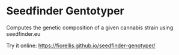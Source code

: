 # Seedfinder Gentotyper

Computes the genetic composition of a given cannabis strain using seedfinder.eu

Try it online: https://fiorellis.github.io/seedfinder-genotyper/
